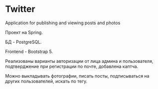 # Twitter
Application for publishing and viewing posts and photos

Проект на Spring.

БД - PostgreSQL.

Frontend - Bootstrap 5.

Реализованы варианты авторизации от лица админа и пользователя, подтверджение при регистрации по почте, добавлена каптча.

Можно выкладывать фотографии, писать посты, подписываться на других пользователей, искать по тегу. 
